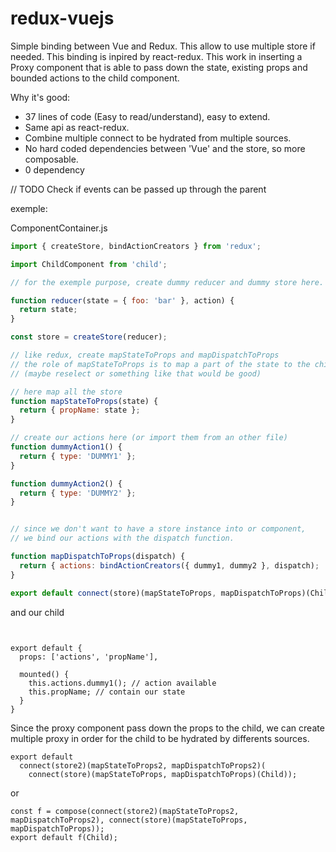 # redux-vuejs

Simple binding between Vue and Redux.
This allow to use multiple store if needed.
This binding is inpired by react-redux.
This work in inserting a Proxy component that is able to pass down the state, existing props and bounded actions to the child component.

Why it's good:

  - 37 lines of code (Easy to read/understand), easy to extend.
  - Same api as react-redux.
  - Combine multiple connect to be hydrated from multiple sources.
  - No hard coded dependencies between 'Vue' and the store, so more composable.
  - 0 dependency

// TODO
Check if events can be passed up through the parent

exemple:

ComponentContainer.js

```javascript
import { createStore, bindActionCreators } from 'redux';

import ChildComponent from 'child';

// for the exemple purpose, create dummy reducer and dummy store here.

function reducer(state = { foo: 'bar' }, action) {
  return state;
}

const store = createStore(reducer);

// like redux, create mapStateToProps and mapDispatchToProps
// the role of mapStateToProps is to map a part of the state to the child props.
// (maybe reselect or something like that would be good)

// here map all the store
function mapStateToProps(state) {
  return { propName: state };
}

// create our actions here (or import them from an other file)
function dummyAction1() {
  return { type: 'DUMMY1' };
}

function dummyAction2() {
  return { type: 'DUMMY2' };
}


// since we don't want to have a store instance into or component,
// we bind our actions with the dispatch function.

function mapDispatchToProps(dispatch) {
  return { actions: bindActionCreators({ dummy1, dummy2 }, dispatch);
}

export default connect(store)(mapStateToProps, mapDispatchToProps)(Child);
```

and our child

```vue


export default {
  props: ['actions', 'propName'],

  mounted() {
    this.actions.dummy1(); // action available
    this.propName; // contain our state
  }
}

```

Since the proxy component pass down the props to the child, we can create multiple proxy in order for the child to be hydrated by differents sources.

```
export default
  connect(store2)(mapStateToProps2, mapDispatchToProps2)(
    connect(store)(mapStateToProps, mapDispatchToProps)(Child));
```

or 

```
const f = compose(connect(store2)(mapStateToProps2, mapDispatchToProps2), connect(store)(mapStateToProps, mapDispatchToProps));
export default f(Child);
```




